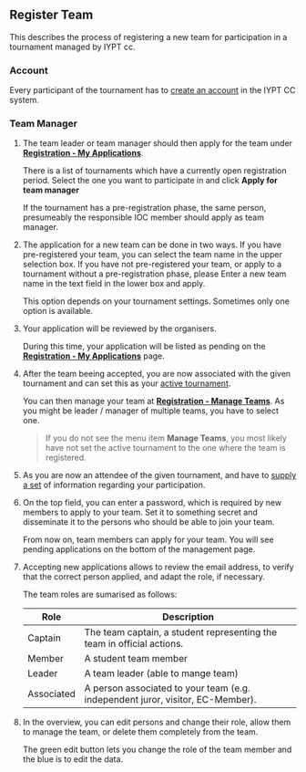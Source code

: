 ## Register Team

This describes the process of registering a new team for participation in a tournament managed by IYPT cc.

### Account

Every participant of the tournament has to [create an account](account.md) in the IYPT CC system.

### Team Manager

1. The team leader or team manager should then apply for the team under [**Registration - My Applications**](/registration/list).

    There is a list of tournaments which have a currently open registration period.
    Select the one you want to participate in and click **Apply for team manager**

    If the tournament has a pre-registration phase, the same person, presumeably the responsible IOC member should apply as team manager.

0. The application for a new team can be done in two ways. If you have pre-registered your team, you can select the team name in the upper selection box. If you have not pre-registered your team, or apply to a tournament without a pre-registration phase, please Enter a new team name in the text field in the lower box and apply.

    This option depends on your tournament settings. Sometimes only one option is available.

0. Your application will be reviewed by the organisers.

    During this time, your application will be listed as pending on the [**Registration - My Applications**](/registration/list) page.

0. After the team beeing accepted, you are now associated with the given tournament and can set this as your [active tournament](account.md).


    You can then manage your team at [**Registration - Manage Teams**](/registration/manage/list).
    As you might be leader / manager of multiple teams, you have to select one.

    > If you do not see the menu item **Manage Teams**, you most likely have not set the active tournament to the one where the team is registered.

0. As you are now an attendee of the given tournament, and have to [supply a set](register_data.md) of information regarding your participation.

0. On the top field, you can enter a password, which is required by new members to apply to your team. Set it to something secret and disseminate it to the persons who should be able to join your team.

    From now on, team members can apply for your team. You will see pending applications on the bottom of the management page.

0. Accepting new applications allows to review the email address, to verify that the correct person applied, and adapt the role, if necessary.

    The team roles are sumarised as follows:

    | Role | Description |
    |------|-------------|
    | Captain | The team captain, a student representing the team in official actions.|
    | Member | A student team member |
    | Leader | A team leader (able to mange team)|
    | Associated | A person associated to your team (e.g. independent juror, visitor, EC-Member).|

0. In the overview, you can edit persons and change their role, allow them to manage the team, or delete them completely from the team.

   The green edit button lets you change the role of the team member and the blue is to edit the data.


